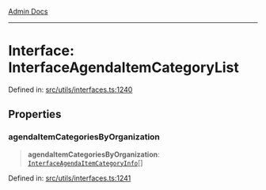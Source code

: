 [Admin Docs](/)

***

# Interface: InterfaceAgendaItemCategoryList

Defined in: [src/utils/interfaces.ts:1240](https://github.com/PalisadoesFoundation/talawa-admin/blob/main/src/utils/interfaces.ts#L1240)

## Properties

### agendaItemCategoriesByOrganization

> **agendaItemCategoriesByOrganization**: [`InterfaceAgendaItemCategoryInfo`](InterfaceAgendaItemCategoryInfo.md)[]

Defined in: [src/utils/interfaces.ts:1241](https://github.com/PalisadoesFoundation/talawa-admin/blob/main/src/utils/interfaces.ts#L1241)
